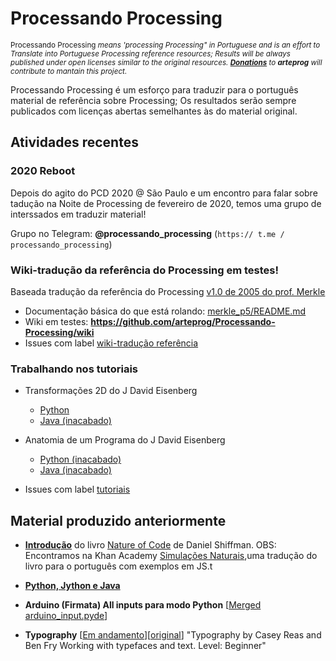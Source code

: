 # Processando Processing

<sub> Processando Processing *means 'processing Processing" in Portuguese and is an effort to Translate into Portuguese Processing reference resources; Results will be always published under open licenses similar to the original resources. [<b>Donations</b>](http://patreon.com/arteprog) to <b>arteprog</b> will contribute to mantain this project.*</sub>

Processando Processing é um esforço para traduzir para o português material de referência sobre Processing; Os resultados serão sempre publicados com licenças abertas semelhantes às do material original.
## Atividades recentes

### 2020 Reboot

Depois do agito do PCD 2020 @ São Paulo e um encontro para falar sobre tadução na Noite de Processing de fevereiro de 2020, temos uma grupo de interssados em traduzir material!

Grupo no Telegram: **@processando_processing** (`https:// t.me / processando_processing`)

### Wiki-tradução da referência do Processing em testes!

   Baseada tradução da referência do Processing [v1.0 de 2005 do prof. Merkle](http://www.dainf.ct.utfpr.edu.br/~merkle/processing/reference/ptBR/index.html)
- Documentação básica do que está rolando: [merkle_p5/README.md](https://github.com/arteprog/Processando-Processing/tree/master/merkle_p5)
- Wiki em testes: <b>https://github.com/arteprog/Processando-Processing/wiki</b>
- Issues com label [wiki-tradução referência](https://github.com/arteprog/Processando-Processing/issues?q=is%3Aopen+is%3Aissue+label%3A%22wiki-tradu%C3%A7%C3%A3o+refer%C3%AAncia%22)

### Trabalhando nos tutoriais

- Transformações 2D do J David Eisenberg
  - [Python](/tutoriais-PT/python-transformacoes_2D.md) 
  - [Java (inacabado)](/tutoriais-PT/java-transformacoes_2D.md)
- Anatomia de um Programa do J David Eisenberg 
  - [Python (inacabado)](/tutoriais-PT/Anatomia_de_um_Programa_py.md) 
  - [Java (inacabado)](/tutoriais-PT/Anatomia_de_um_Programa.md)
  
- Issues com label [tutoriais](https://github.com/arteprog/Processando-Processing/issues?q=is%3Aopen+is%3Aissue+label%3A%22tutoriais%22+)

## Material produzido anteriormente

* [**Introdução**](https://github.com/arteprog/Processando-Processing/tree/master/natureza-do-codigo) do livro [Nature of Code](http://natureofcode.com) de Daniel Shiffman. OBS: Encontramos na Khan Academy [Simulações Naturais](https://pt.khanacademy.org/computing/computer-programming/programming-natural-simulations),uma tradução do livro para o português com exemplos em JS.t

* [**Python, Jython e Java**](https://github.com/arteprog/Processando-Processing/blob/master/tutoriais-PT/python-Python_Jython_e_Java.md) 

* **Arduino (Firmata) All inputs para modo Python** [[Merged arduino_input.pyde](https://github.com/jdf/processing.py/commit/f6f59dc45844b8ee40a8b7cb47ccd9ddbd026416)]

* **Typography** [[Em andamento](https://docs.google.com/document/d/14MYeJQPlA57-pYYm_UPt0u3sVynIxVIU8gras3ERAFQ/pub)][[original](https://processing.org/tutorials/typography/)] "Typography
 by Casey Reas and Ben Fry
 Working with typefaces and text.
 Level: Beginner"

<!-- 
REPENSAR ESTA PARTE
## em estudo / *under consideration*

#### para modo Python ####

* "Arrays
 by Casey Reas and Ben Fry
 How to store and access data in array structures.
 Level: Intermediate"
* "Curves
 by J David Eisenberg
 Learn how to draw arcs, spline curves, and bezier curves.
 Level: Intermediate"
* "Data
 by Daniel Shiffman
 Learn the basics of working with data feeds in Processing.
 Level: Intermediate"
* "Electronics
 by Hernando Berragán and Casey Reas
 Control physical media with Processing, Arduino, and Wiring.
 Level: Intermediate"
* "Network
 by Alexander R. Galloway
 An introduction to sending and receiving data with clients and servers.
 Level: Intermediate"
* "Print
 by Casey Reas
 Use Processing to output print quality images and documents.
 Level: Intermediate"
* "PShape
 by Daniel Shiffman
 How to use the PShape class in Processing.
 Level: Intermediate"
* "PVector
 by Daniel Shiffman
 An introduction to useing the PVector class in Processing.
 Level: Advanced"
* "Render Techniques
 by Casey Reas and Ben Fry
 Tools for rendering geometries in Processing.
 Level: Intermediate"
* "Shaders
 by Andres Colubri
 A guide to implementing GLSL shaders in Processing.
 Level: Advanced"
* "Sound
 by R. Luke DuBois and Wilm Thoben
 Learn how to play, analyze, and synthesize sound with the Sound Library.
 Level: Intermediate"
* "Trigonometry Primer
 by Ira Greenberg
 An introduction to trigonometry.
 Level: Intermediate"
* "Video
 by Daniel Shiffman
 How to display live and recorded video
 Level: Advanced"
--> 
